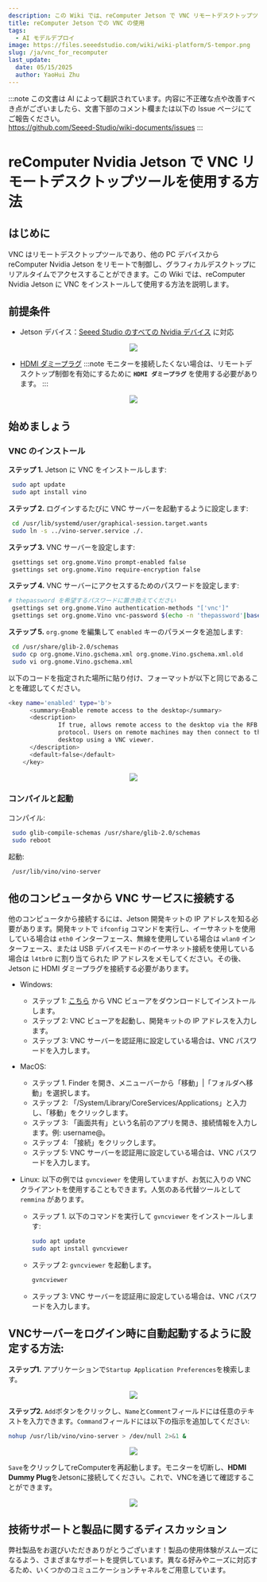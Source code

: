 ```yaml
---
description: この Wiki では、reComputer Jetson で VNC リモートデスクトップツールを使用する方法をステップバイステップで説明します。
title: reComputer Jetson での VNC の使用
tags:
  - AI モデルデプロイ
image: https://files.seeedstudio.com/wiki/wiki-platform/S-tempor.png
slug: /ja/vnc_for_recomputer
last_update:
  date: 05/15/2025
  author: YaoHui Zhu
---
```

:::note
この文書は AI によって翻訳されています。内容に不正確な点や改善すべき点がございましたら、文書下部のコメント欄または以下の Issue ページにてご報告ください。  
https://github.com/Seeed-Studio/wiki-documents/issues
:::

# reComputer Nvidia Jetson で VNC リモートデスクトップツールを使用する方法

## はじめに

VNC はリモートデスクトップツールであり、他の PC デバイスから reComputer Nvidia Jetson をリモートで制御し、グラフィカルデスクトップにリアルタイムでアクセスすることができます。この Wiki では、reComputer Nvidia Jetson に VNC をインストールして使用する方法を説明します。

## 前提条件
- Jetson デバイス：[Seeed Studio のすべての Nvidia デバイス](https://www.seeedstudio.com/reComputer-J4012-p-5586.html) に対応

<div align="center">
    <img width={700} 
     src="https://files.seeedstudio.com/wiki/reComputer-Jetson/A608/recomputerj4012.jpg" />
</div>

- [HDMI ダミープラグ](https://www.cytron.io/p-full-size-hdmi-dummy-plug-for-headless-setup)
:::note
モニターを接続したくない場合は、リモートデスクトップ制御を有効にするために **`HDMI ダミープラグ`** を使用する必要があります。
:::

<div align="center">
    <img width={300} 
     src="https://static.cytron.io/image/cache/catalog/products/CA-HDMI-DMP/HDMI%20USB%20(a)-800x800.png" />
</div>

## 始めましょう
### VNC のインストール
 **ステップ 1.** Jetson に VNC をインストールします:
 ```bash
  sudo apt update
  sudo apt install vino
 ```

 **ステップ 2.** ログインするたびに VNC サーバーを起動するように設定します:
 ```bash
  cd /usr/lib/systemd/user/graphical-session.target.wants
  sudo ln -s ../vino-server.service ./.
 ```

 **ステップ 3.** VNC サーバーを設定します:
 ```bash
  gsettings set org.gnome.Vino prompt-enabled false
  gsettings set org.gnome.Vino require-encryption false
 ```

 **ステップ 4.** VNC サーバーにアクセスするためのパスワードを設定します:
 ```bash
 # thepassword を希望するパスワードに置き換えてください
  gsettings set org.gnome.Vino authentication-methods "['vnc']"
  gsettings set org.gnome.Vino vnc-password $(echo -n 'thepassword'|base64)
 ```

 **ステップ 5.** `org.gnome` を編集して `enabled` キーのパラメータを追加します:
 ```bash
  cd /usr/share/glib-2.0/schemas
  sudo cp org.gnome.Vino.gschema.xml org.gnome.Vino.gschema.xml.old
  sudo vi org.gnome.Vino.gschema.xml 
 ```
以下のコードを指定された場所に貼り付け、フォーマットが以下と同じであることを確認してください。

  ```bash
  <key name='enabled' type='b'>
        <summary>Enable remote access to the desktop</summary>
        <description>
                If true, allows remote access to the desktop via the RFB
                protocol. Users on remote machines may then connect to the
                desktop using a VNC viewer.
        </description>
        <default>false</default>
      </key>
  ```

<div align="center">
      <img width={700} 
      src="https://files.seeedstudio.com/wiki/reComputer/Application/vnc_for_jetson/fig1.png" />
  </div>

### コンパイルと起動
 コンパイル:

 ```bash
  sudo glib-compile-schemas /usr/share/glib-2.0/schemas
  sudo reboot
 ```
 起動:

 ```bash
  /usr/lib/vino/vino-server
 ```

## 他のコンピュータから VNC サービスに接続する

他のコンピュータから接続するには、Jetson 開発キットの IP アドレスを知る必要があります。開発キットで `ifconfig` コマンドを実行し、イーサネットを使用している場合は `eth0` インターフェース、無線を使用している場合は `wlan0` インターフェース、または USB デバイスモードのイーサネット接続を使用している場合は `l4tbr0` に割り当てられた IP アドレスをメモしてください。その後、Jetson に HDMI ダミープラグを接続する必要があります。

- Windows:
  - ステップ 1: [こちら](https://www.realvnc.com/en/connect/download/viewer/) から VNC ビューアをダウンロードしてインストールします。
  - ステップ 2: VNC ビューアを起動し、開発キットの IP アドレスを入力します。
  - ステップ 3: VNC サーバーを認証用に設定している場合は、VNC パスワードを入力します。

- MacOS:
  - ステップ 1. Finder を開き、メニューバーから「移動」|「フォルダへ移動」を選択します。
  - ステップ 2: 「/System/Library/CoreServices/Applications」と入力し、「移動」をクリックします。
  - ステップ 3: 「画面共有」という名前のアプリを開き、接続情報を入力します。例: username@。
  - ステップ 4: 「接続」をクリックします。
  - ステップ 5: VNC サーバーを認証用に設定している場合は、VNC パスワードを入力します。

- Linux: 以下の例では `gvncviewer` を使用していますが、お気に入りの VNC クライアントを使用することもできます。人気のある代替ツールとして `remmina` があります。
  - ステップ 1. 以下のコマンドを実行して `gvncviewer` をインストールします:

    ```bash
    sudo apt update
    sudo apt install gvncviewer
    ```
  - ステップ 2: `gvncviewer` を起動します。
      ```bash
    gvncviewer 
    ```
  - ステップ 3: VNC サーバーを認証用に設定している場合は、VNC パスワードを入力します。

## VNCサーバーをログイン時に自動起動するように設定する方法:
**ステップ1.** アプリケーションで`Startup Application Preferences`を検索します。
<div align="center">
      <img width={700} 
      src="https://files.seeedstudio.com/wiki/reComputer/Application/vnc_for_jetson/fig2.png" />
  </div>

**ステップ2.** `Add`ボタンをクリックし、`Name`と`Comment`フィールドには任意のテキストを入力できます。`Command`フィールドには以下の指示を追加してください:
```bash
nohup /usr/lib/vino/vino-server > /dev/null 2>&1 &
```

<div align="center">
      <img width={700} 
      src="https://files.seeedstudio.com/wiki/reComputer/Application/vnc_for_jetson/fig3.png" />
  </div>

`Save`をクリックしてreComputerを再起動します。モニターを切断し、**HDMI Dummy Plug**をJetsonに接続してください。これで、VNCを通じて確認することができます。

<div align="center">
      <img width={700} 
      src="https://files.seeedstudio.com/wiki/reComputer/Application/vnc_for_jetson/fig4.png" />
  </div>

## 技術サポートと製品に関するディスカッション

弊社製品をお選びいただきありがとうございます！製品の使用体験がスムーズになるよう、さまざまなサポートを提供しています。異なる好みやニーズに対応するため、いくつかのコミュニケーションチャネルをご用意しています。

<div class="button_tech_support_container">
<a href="https://forum.seeedstudio.com/" class="button_forum"></a> 
<a href="https://www.seeedstudio.com/contacts" class="button_email"></a>
</div>

<div class="button_tech_support_container">
<a href="https://discord.gg/eWkprNDMU7" class="button_discord"></a> 
<a href="https://github.com/Seeed-Studio/wiki-documents/discussions/69" class="button_discussion"></a>
</div>